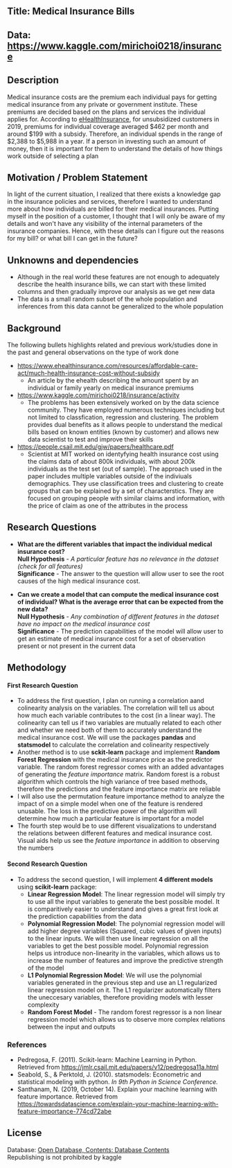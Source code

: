 

## Title: Medical Insurance Bills
## Data: https://www.kaggle.com/mirichoi0218/insurance
## Description
Medical insurance costs are the premium each individual pays for getting medical insurance from any private or government institute. These premiums are decided based on the plans and services the individual applies for. According to [eHealthInsurance](https://www.ehealthinsurance.com/resources/affordable-care-act/much-health-insurance-cost-without-subsidy), for unsubsidized customers in 2019, premiums for individual coverage averaged $462 per month and around $199 with a subsidy. Therefore, an individual spends in the range of $2,388 to $5,988 in a year. If a person in investing such an amount of money, then it is important for them to understand the details of how things work outside of selecting a plan

## Motivation / Problem Statement
In light of the current situation, I realized that there exists a knowledge gap in the insurance policies and services, therefore I wanted to understand more about how individuals are billed for their medical insurances. Putting myself in the position of a customer, I thought that I will only be aware of my details and won't have any visibility of the internal parameters of the insurance companies. Hence, with these details can I figure out the reasons for my bill? or what bill I can get in the future?  

## Unknowns and dependencies
- Although in the real world these features are not enough to adequately describe the health insurance bills, we can start with these limited columns and then gradually improve our analysis as we get new data
- The data is a small random subset of the whole population and inferences from this data cannot be generalized to the whole population

## Background
The following bullets highlights related and previous work/studies done in the past and general observations on the type of work done
- https://www.ehealthinsurance.com/resources/affordable-care-act/much-health-insurance-cost-without-subsidy
  - An article by the ehealth describing the amount spent by an individual or family yearly on medical insurance premiums
- https://www.kaggle.com/mirichoi0218/insurance/activity
  - The problems has been extensively worked on by the data science community. They have employed numerous techniques including but not limited to classfication, regression and clustering. The problem provides dual benefits as it allows people to understand the medical bills based on known entities (known by customer) and allows new data scientist to test and improve their skills
- https://people.csail.mit.edu/gjw/papers/healthcare.pdf
  - Scientist at MIT worked on identyfying health insurance cost using the claims data of about 800k individuals, with about 200k individuals as the test set (out of sample). The approach used in the paper includes multiple variables outside of the indiviuals demographics. They use classification trees and clustering to create groups that can be explained by a set of characterstics. They are focused on grouping people with similar claims and information, with the price of claim as one of the attributes in the process

## Research Questions
- **What are the different variables that impact the individual medical insurance cost?** <br />
**Null Hypothesis** - *A particular feature has no relevance in the dataset (check for all features)* <br />
**Significance** - The answer to the question will allow user to see the root causes of the high medical insurance cost.


- **Can we create a model that can compute the medical insurance cost of individual? What is the average error that can be expected from the new data?** <br />
**Null Hypothesis** - *Any combination of different features in the dataset have no impact on the medical insurance cost* <br />
**Significance** - The prediction capabilities of the model will allow user to get an estimate of medical insurance cost for a set of observation present or not present in the current data

## Methodology
#### First Research Question
  - To address the first question, I plan on running a correlation aand colinearity analysis on the variables. The correlation will tell us about how much each variable contributes to the cost (in a linear way). The colinearity can tell us if two variables are mutually related to each other and whether we need both of them to accurately understand the medical insurance cost. We will use the packages **pandas** and **statsmodel** to calculate the correlation and colinearity respectively
  - Another method is to use **sckit-learn** package and implement **Random Forest Regression** with the medical insurance price as the predictor variable. The random forest regressor comes with an added advantages of generating the *feature importance* matrix. Random forest is a robust algorithm which controls the high variance of tree based methods, therefore the predictions and the feature importance matrix are reliable
  - I will also use the permutation feature importance method to analyze the impact of on a simple model when one of the feature is rendered unusable. The loss in the predictive power of the algorithm will determine how much a particular feature is important for a model
  - The fourth step would be to use different visualizations to understand the relations between different features and medical insurance cost. Visual aids help us see the *feature importance* in addition to observing the numbers

#### Second Research Question
  - To address the second question, I will implement **4 different models** using **scikit-learn** package:
    - **Linear Regression Model**: The linear regression model will simply try to use all the input variables to generate the best possible model. It is comparitively easier to understand and gives a great first look at the prediction capabilities from the data   
    - **Polynomial Regression Model**: The polynomial regression model will add higher degree variables (Squared, cubic values of given inputs) to the linear inputs. We will then use linear regression on all the variables to get the best possible model. Polynomial regression helps us introduce non-linearity in the variables, which allows us to increase the number of features and improve the predictive strength of the model
    - **L1 Polynomial Regression Model**: We will use the polynomial variables generated in the previous step and use an L1 regularized linear regression model on it. The L1 regularizer automatically filters the uneccesary variables, therefore providing models with lesser complexity
    - **Random Forest Model** - The random forest regressor is a non linear regression model which allows us to observe more complex relations between the input and outputs 
### References
- Pedregosa, F. (2011). Scikit-learn: Machine Learning in Python. Retrieved from https://jmlr.csail.mit.edu/papers/v12/pedregosa11a.html
- Seabold, S., & Perktold, J. (2010). statsmodels: Econometric and statistical modeling with python. *In 9th Python in Science Conference.*
- Santhanam, N. (2019, October 14). Explain your machine learning with feature importance. Retrieved from https://towardsdatascience.com/explain-your-machine-learning-with-feature-importance-774cd72abe

## License
Database: [Open Database, Contents: Database Contents](http://opendatacommons.org/licenses/dbcl/1.0/) <br />
Republishing is not prohibited by kaggle
